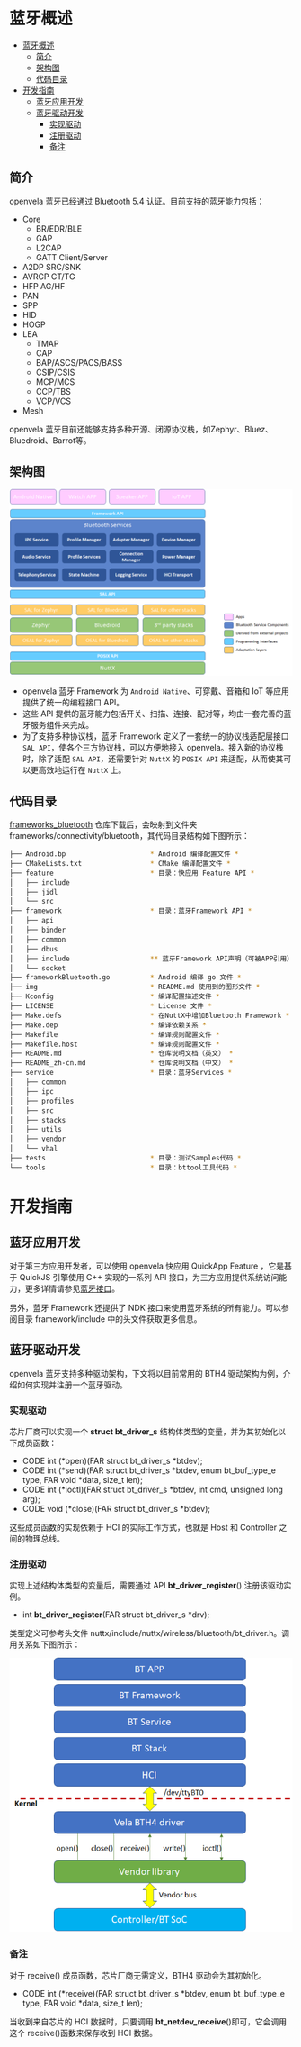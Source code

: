 # 蓝牙概述

- [蓝牙概述](#蓝牙概述)
  - [简介](#简介)
  - [架构图](#架构图)
  - [代码目录](#代码目录)
- [开发指南](#开发指南)
  - [蓝牙应用开发](#蓝牙应用开发)
  - [蓝牙驱动开发](#蓝牙驱动开发)
    - [实现驱动](#实现驱动)
    - [注册驱动](#注册驱动)
    - [备注](#备注)

## 简介

openvela 蓝牙已经通过 Bluetooth 5.4 认证。目前支持的蓝牙能力包括：

- Core
  - BR/EDR/BLE
  - GAP
  - L2CAP
  - GATT Client/Server
- A2DP SRC/SNK
- AVRCP CT/TG
- HFP AG/HF
- PAN
- SPP
- HID
- HOGP
- LEA
  - TMAP
  - CAP
  - BAP/ASCS/PACS/BASS
  - CSIP/CSIS
  - MCP/MCS
  - CCP/TBS
  - VCP/VCS
- Mesh

openvela 蓝牙目前还能够支持多种开源、闭源协议栈，如Zephyr、Bluez、Bluedroid、Barrot等。

## 架构图

![](./img/Bluetooth_arch.png)

- openvela 蓝牙 Framework 为 `Android Native`、可穿戴、音箱和 IoT 等应用提供了统一的编程接口 API。
- 这些 API 提供的蓝牙能力包括开关、扫描、连接、配对等，均由一套完善的蓝牙服务组件来完成。
- 为了支持多种协议栈，蓝牙 Framework 定义了一套统一的协议栈适配层接口 `SAL API`，使各个三方协议栈，可以方便地接入 openvela。接入新的协议栈时，除了适配 `SAL API`，还需要针对 `NuttX` 的 `POSIX API` 来适配，从而使其可以更高效地运行在 `NuttX` 上。

## 代码目录

[frameworks_bluetooth](https://github.com/open-vela/frameworks_bluetooth) 仓库下载后，会映射到文件夹 frameworks/connectivity/bluetooth，其代码目录结构如下图所示：

```bash
├── Android.bp                     * Android 编译配置文件 *
├── CMakeLists.txt                 * CMake 编译配置文件 *
├── feature                        * 目录：快应用 Feature API *
│   ├── include
│   ├── jidl
│   └── src
├── framework                      * 目录：蓝牙Framework API *
│   ├── api
│   ├── binder
│   ├── common
│   ├── dbus
│   ├── include                    ** 蓝牙Framework API声明（可被APP引用） **
│   └── socket
├── frameworkBluetooth.go          * Android 编译 go 文件 *
├── img                            * README.md 使用到的图形文件 *
├── Kconfig                        * 编译配置描述文件 *
├── LICENSE                        * License 文件 *
├── Make.defs                      * 在NuttX中增加Bluetooth Framework *
├── Make.dep                       * 编译依赖关系 *
├── Makefile                       * 编译规则配置文件 *
├── Makefile.host                  * 编译规则配置文件 *
├── README.md                      * 仓库说明文档（英文） *
├── README_zh-cn.md                * 仓库说明文档（中文） *
├── service                        * 目录：蓝牙Services *
│   ├── common
│   ├── ipc
│   ├── profiles
│   ├── src
│   ├── stacks
│   ├── utils
│   ├── vendor
│   └── vhal
├── tests                          * 目录：测试Samples代码 *
└── tools                          * 目录：bttool工具代码 *
```

# 开发指南

## 蓝牙应用开发

对于第三方应用开发者，可以使用 openvela  快应用 QuickApp Feature ，它是基于 QuickJS 引擎使用 C++ 实现的一系列 API 接口，为三方应用提供系统访问能力，更多详情请参见[蓝牙接口](https://doc.quickapp.cn/features/system/bluetooth.html)。

另外，蓝牙 Framework 还提供了 NDK 接口来使用蓝牙系统的所有能力。可以参阅目录 framework/include 中的头文件获取更多信息。

## 蓝牙驱动开发

openvela 蓝牙支持多种驱动架构，下文将以目前常用的 BTH4 驱动架构为例，介绍如何实现并注册一个蓝牙驱动。

### 实现驱动

芯片厂商可以实现一个 **struct bt_driver_s** 结构体类型的变量，并为其初始化以下成员函数：

- CODE int (*open)(FAR struct bt_driver_s *btdev);
- CODE int (*send)(FAR struct bt_driver_s *btdev, enum bt_buf_type_e type, FAR void *data, size_t len);
- CODE int (*ioctl)(FAR struct bt_driver_s *btdev, int cmd, unsigned long arg);
- CODE void (*close)(FAR struct bt_driver_s *btdev);

这些成员函数的实现依赖于 HCI 的实际工作方式，也就是 Host 和 Controller 之间的物理总线。

### 注册驱动

实现上述结构体类型的变量后，需要通过 API **bt_driver_register**() 注册该驱动实例。

- int **bt_driver_register**(FAR struct bt_driver_s *drv);

类型定义可参考头文件 nuttx/include/nuttx/wireless/bluetooth/bt_driver.h。调用关系如下图所示：

![](img/bt_driver.png)

### 备注

对于 receive() 成员函数，芯片厂商无需定义，BTH4 驱动会为其初始化。

- CODE int (*receive)(FAR struct bt_driver_s *btdev, enum bt_buf_type_e type, FAR void *data, size_t len);

当收到来自芯片的 HCI 数据时，只要调用 **bt_netdev_receive**()即可，它会调用这个 receive()函数来保存收到 HCI 数据。
